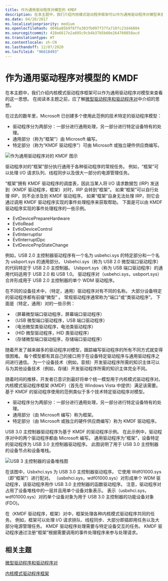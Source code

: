 ```yaml
---
title: 作为通用驱动程序对模型的 KMDF
description: 在本主题中，我们介绍内核模式驱动程序框架可以作为通用驱动程序对模型来查看的这一思想。
ms.date: 04/20/2017
ms.localizationpriority: medium
ms.openlocfilehash: d04ba85b9f8ffe303fb097f37fa718fc23d46804
ms.sourcegitcommit: 418e6617e2a695c9cb4b37b5b60e264760858acd
ms.translationtype: HT
ms.contentlocale: zh-CN
ms.lasthandoff: 12/07/2020
ms.locfileid: "96818493"
---
```

# <a name="kmdf-as-a-generic-driver-pair-model"></a>作为通用驱动程序对模型的 KMDF


在本主题中，我们介绍内核模式驱动程序框架可以作为通用驱动程序对模型来查看的这一思想。 在阅读本主题之前，应了解[微型驱动程序和驱动程序对](minidrivers-and-driver-pairs.md)中介绍的思想。

在过去的数年里，Microsoft 已创建多个使用此范例的技术特定的驱动程序模型：

-   驱动程序分为两部分：一部分进行通用处理，另一部分进行特定设备特有的处理。
-   通用部分（称为“框架”）由 Microsoft 编写。
-   特定部分（称为“KMDF 驱动程序”）可由 Microsoft 或独立硬件供应商编写。

![作为通用驱动程序对的 KMDF 图示](images/kmdfdriverpair.png)

驱动程序对的“框架”部分执行通用于各种驱动程序的常规任务。 例如，“框架”可以处理 I/O 请求队列、线程同步以及很大一部分的电源管理任务。

“框架”拥有 KMDF 驱动程序的调度表，因此当某人将 I/O 请求数据包 (IRP) 发送到（KMDF 驱动程序，框架）对时，IRP 会转到“框架”。 如果“框架”可以自行处理 IRP，则不会涉及到 KMDF 驱动程序。 如果“框架”自身无法处理 IRP，则它会通过调用 KMDF 驱动程序实现的事件处理程序来获取帮助。 下面是可以由 KMDF 驱动程序实现的事件处理程序的一些示例。

-   EvtDevicePrepareHardware
-   EvtIoRead
-   EvtIoDeviceControl
-   EvtInterruptIsr
-   EvtInterruptDpc
-   EvtDevicePnpStateChange

例如，USB 2.0 主控制器驱动程序有一个名为 usbehci.sys 的特定部分和一个名为 usbport.sys 的通用部分。 Usbehci.sys（称为 USB 2.0 微型端口驱动程序）的代码特定于 USB 2.0 主控制器。 Usbport.sys（称为 USB 端口驱动程序）的通用代码适用于 USB 2.0 和 USB 1.0。 驱动程序对（usbehci.sys，usbport.sys）合并形成用于 USB 2.0 主控制器的单个 WDM 驱动程序。

在不同的设备技术中，（特定，通用）驱动程序对有不同的名称。 大部分设备特定的驱动程序都有前缀“微型”  。 常规驱动程序通常称为“端口”或“类驱动程序”。 下面是（特定，通用）对的一些示例：

-   （屏幕微型端口驱动程序，屏幕端口驱动程序）
-   （USB 微型端口驱动程序，USB 端口驱动程序）
-   （电池微型类驱动程序，电池类驱动程序）
-   （HID 微型驱动程序，HID 类驱动程序）
-   （存储微型端口驱动程序，存储端口驱动程序）

随着开发了越来越多的驱动程序对模型，跟踪编写驱动程序的所有不同方式就变得很困难。 每个模型都有其自己的接口用于在设备特定驱动程序与通用驱动程序之间进行通信。 为一个设备技术（例如，音频）开发驱动程序所需的知识主体可以与为其他设备技术（例如，存储）开发驱动程序所需的知识主体完全不同。

随着时间的推移，开发者已意识到最好将单个统一模型用于内核模式驱动程序对。 内核模式驱动程序框架 (KMDF)（首先在 Windows Vista 中提供）满足该需要。 基于 KMDF 的驱动程序使用的范例类似于多个技术特定驱动程序对模型。

-   驱动程序分为两部分：一部分进行通用处理，另一部分进行特定设备特有的处理。
-   通用部分（由 Microsoft 编写）称为框架。
-   特定部分（由 Microsoft 或独立的硬件供应商编写）称为 KMDF 驱动程序。

USB 3.0 主控制器驱动程序为基于 KMDF 的驱动程序示例。 在此示例中，驱动程序对中的两个驱动程序都由 Microsoft 编写。 通用驱动程序为“框架”，设备特定的驱动程序为 USB 3.0 主控制器驱动程序。 此图说明了用于 USB 3.0 主控制器的设备节点和设备堆栈。

![USB 3 主控制器的设备堆栈图](images/kmdfaspair01.png)

在该图中，Usbxhci.sys 为 USB 3.0 主控制器驱动程序。 它使用 Wdf01000.sys（即“框架”）进行配对。 （usbxhci.sys，wdf01000.sys）对形成单个 WDM 驱动程序，该驱动程序用作 USB 3.0 主控制器的函数驱动程序。 注意，驱动程序对占用了设备堆栈中的一层并且用单个设备对象表示。 表示（usbxhci.sys，wdf01000.sys）对的单个设备对象为用于 USB 3.0 主控制器的功能设备对象 (FDO)。

在（KMDF 驱动程序，框架）对中，框架处理各种内核模式驱动程序共同的任务。 例如，框架可以处理 I/O 请求排队、线程同步、大部分即插即用任务以及大部分电源管理任务。 KMDF 驱动程序处理需要与特定设备交互的任务。 KMDF 驱动程序通过注册“框架”根据需要调用的事件处理程序来参与处理请求。

## <a name="span-idrelated_topicsspanrelated-topics"></a><span id="related_topics"></span>相关主题


[微型驱动程序和驱动程序对](minidrivers-and-driver-pairs.md)

[内核模式驱动程序框架](../wdf/index.md)

 

